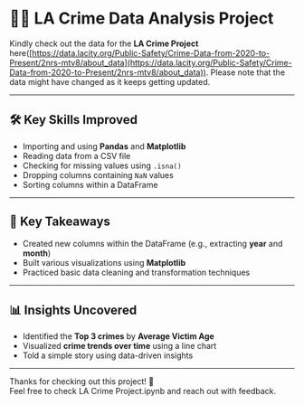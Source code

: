 # 🕵️‍♀️ LA Crime Data Analysis Project

Kindly check out the data for the **LA Crime Project** here([https://data.lacity.org/Public-Safety/Crime-Data-from-2020-to-Present/2nrs-mtv8/about_data](https://data.lacity.org/Public-Safety/Crime-Data-from-2020-to-Present/2nrs-mtv8/about_data)). Please note that the data might have changed as it keeps getting updated.

---

## 🛠️ Key Skills Improved

- Importing and using **Pandas** and **Matplotlib**
- Reading data from a CSV file
- Checking for missing values using `.isna()`
- Dropping columns containing `NaN` values
- Sorting columns within a DataFrame

---

## 📌 Key Takeaways

- Created new columns within the DataFrame (e.g., extracting **year** and **month**)
- Built various visualizations using **Matplotlib**
- Practiced basic data cleaning and transformation techniques

---

## 📊 Insights Uncovered

- Identified the **Top 3 crimes** by **Average Victim Age**
- Visualized **crime trends over time** using a line chart
- Told a simple story using data-driven insights

---

Thanks for checking out this project! 🙌  
Feel free to check LA Crime Project.ipynb and reach out with feedback.
